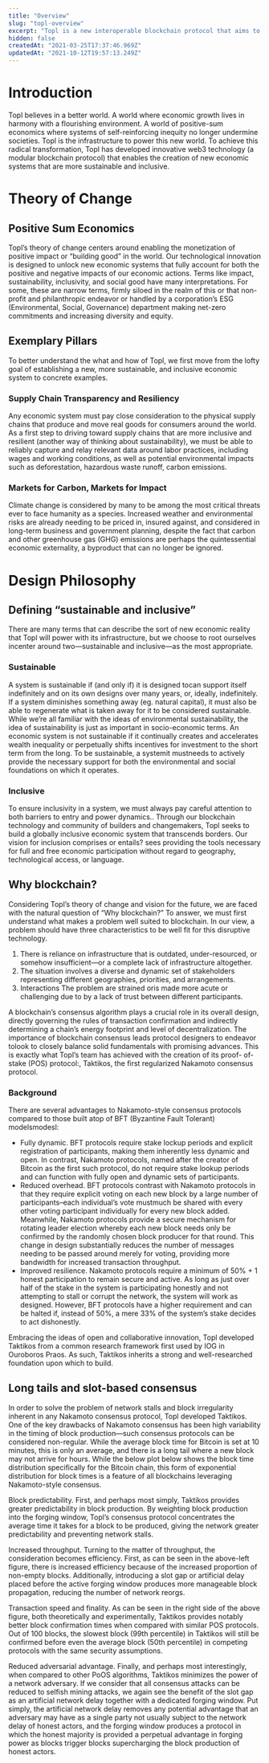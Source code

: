 ```yaml
---
title: "Overview"
slug: "topl-overview"
excerpt: "Topl is a new interoperable blockchain protocol that aims to create a sustainable, inclusive economy."
hidden: false
createdAt: "2021-03-25T17:37:46.969Z"
updatedAt: "2021-10-12T19:57:13.249Z"
---
```


# Introduction
Topl believes in a better world. A world where economic growth lives in harmony with a flourishing environment. A world of positive-sum economics where systems of self-reinforcing inequity no longer undermine societies.
Topl is the infrastructure to power this new world.
To achieve this radical transformation, Topl has developed innovative web3 technology (a modular blockchain protocol) that enables the creation of new economic systems that are more sustainable and inclusive.


# Theory of Change

## Positive Sum Economics
Topl’s theory of change centers around enabling the monetization of positive impact or “building good” in the world. Our technological innovation is designed to unlock new economic systems that fully account for both the positive and negative impacts of our economic actions.
Terms like impact, sustainability, inclusivity, and social good have many interpretations. For some, these are narrow terms, firmly siloed in the realm of this or that non-profit and philanthropic endeavor or handled by a corporation’s ESG (Environmental, Social, Governance) department making net-zero commitments and increasing diversity and equity.

## Exemplary Pillars
To better understand the what and how of Topl, we first move from the lofty goal of establishing a new, more sustainable, and inclusive economic system to concrete examples.

### Supply Chain Transparency and Resiliency
Any economic system must pay close consideration to the physical supply chains that produce and move real goods for consumers around the world. 
As a first step to driving toward supply chains that are more inclusive and resilient (another way of thinking about sustainability), we must be able to reliably capture and relay relevant data around labor practices, including wages and working conditions, as well as potential environmental impacts such as deforestation, hazardous waste runoff, carbon emissions.

### Markets for Carbon, Markets for Impact
Climate change is considered by many to be among the most critical threats ever to face humanity as a species. Increased weather and environmental risks are already needing to be priced in, insured against, and considered in long-term business and government planning, despite the fact that carbon and other greenhouse gas (GHG) emissions are perhaps the quintessential economic externality, a byproduct that can no longer be ignored.


# Design Philosophy
## Defining “sustainable and inclusive”
There are many terms that can describe the sort of new economic reality that Topl will power with its infrastructure, but we choose to root ourselves incenter around two—sustainable and inclusive—as the most appropriate.

### Sustainable
A system is sustainable if (and only if) it  is designed tocan support itself indefinitely and on its own designs over many years, or, ideally, indefinitely. If a system diminishes something away (eg. natural capital), it must also be able to regenerate what is taken away for it to be considered sustainable. While we’re all familiar with the ideas of environmental sustainability, the idea of sustainability is just as important in socio-economic terms. An economic system is not sustainable if it continually creates and accelerates wealth inequality or perpetually shifts incentives for investment to the short term from the long. To be sustainable, a systemit mustneeds to actively provide the necessary support for both the environmental and social foundations on which it operates.

### Inclusive
To ensure inclusivity in a system, we must always pay careful attention to both barriers to entry and power dynamics.. Through our blockchain technology and community of builders and changemakers, Topl seeks to build a globally inclusive economic system that transcends borders. Our vision for inclusion comprises or entails? sees providing the tools necessary for full and free economic participation without regard to geography, technological access, or language.


## Why blockchain?
Considering Topl’s theory of change and vision for the future, we are faced with the natural question of “Why blockchain?” To answer, we must first understand what makes a problem well suited to blockchain.
In our view, a problem should have three characteristics to be well fit for this disruptive technology.
1. There is reliance on infrastructure that is outdated, under-resourced, or somehow insufficient—or a complete lack of infrastructure altogether.
2. The situation involves a diverse and dynamic set of stakeholders representing different geographies, priorities, and arrangements.
3. Interactions The problem are strained oris made more acute or challenging due to by a lack of trust between different participants.

A blockchain’s consensus algorithm plays a crucial role in its overall design, directly governing the rules of transaction confirmation and indirectly determining a chain’s energy footprint and level of decentralization. The importance of blockchain consensus leads protocol designers to endeavor tolook to closely balance solid fundamentals with promising advances. This is exactly what Topl’s team has achieved with the creation of its proof- of- stake (POS) protocol:, Taktikos, the first regularized Nakamoto consensus protocol.

### Background
There are several advantages to Nakamoto-style consensus protocols compared to those built atop of BFT (Byzantine Fault Tolerant) modelsmodesl:
- Fully dynamic. BFT protocols require stake lockup periods and explicit registration of participants, making them inherently less dynamic and open. In contrast, Nakamoto protocols, named after the creator of Bitcoin as the first such protocol, do not require stake lookup periods and can function with fully open and dynamic sets of participants.
- Reduced overhead. BFT protocols contrast with Nakamoto protocols in that they require explicit voting on each new block by a large number of participants–each individual’s vote mustmuch be shared with every other voting participant individually for every new block added. Meanwhile, Nakamoto protocols provide a secure mechanism for rotating leader election whereby each new block needs only be confirmed by the randomly chosen block producer for that round. This change in design substantially reduces the number of messages needing to be passed around merely for voting, providing more bandwidth for increased transaction throughput.
- Improved resilience. Nakamoto protocols require a minimum of 50% + 1 honest participation to remain secure and active. As long as just over half of the stake in the system is participating honestly and not attempting to stall or corrupt the network, the system will work as designed. However, BFT protocols have a higher requirement and can be halted if, instead of 50%, a mere 33% of the system’s stake decides to act dishonestly.

Embracing the ideas of open and collaborative innovation, Topl developed Taktikos from a common research framework first used by IOG in Ouroboros Praos. As such, Taktikos inherits a strong and well-researched foundation upon which to build.


## Long tails and slot-based consensus
In order to solve the problem of network stalls and block irregularity inherent in any Nakamoto consensus protocol, Topl developed Taktikos. One of the key drawbacks of Nakamoto consensus has been high variability in the timing of block production—such consensus protocols can be considered non-regular. While the average block time for Bitcoin is set at 10 minutes, this is only an average, and there is a long tail where a new block may not arrive for hours. While the below plot below shows the block time distribution specifically for the Bitcoin chain, this form of exponential distribution for block times is a feature of all blockchains leveraging Nakamoto-style consensus.

Block predictability. First, and perhaps most simply, Taktikos provides greater predictability in block production. By weighting block production into the forging window, Topl’s consensus protocol concentrates the average time it takes for a block to be produced, giving the network greater predictability and preventing network stalls.

Increased throughput. Turning to the matter of throughput, the consideration becomes efficiency. First, as can be seen in the above-left figure, there is increased efficiency because of the increased proportion of non-empty blocks. Additionally, introducing a slot gap or artificial delay placed before the active forging window produces more manageable block propagation, reducing the number of network reorgs.

Transaction speed and finality. As can be seen in the right side of the above figure, both theoretically and experimentally, Taktikos provides notably better block confirmation times when compared with similar POS protocols. Out of 100 blocks, the slowest block (99th percentile) in Taktikos will still be confirmed before even the average block (50th percentile) in competing protocols with the same security assumptions.

Reduced adversarial advantage. Finally, and perhaps most interestingly, when compared to other PoOS algorithms, Taktikos minimizes the power of a network adversary. If we consider that all consensus attacks can be reduced to selfish mining attacks, we again see the benefit of the slot gap as an artificial network delay together with a dedicated forging window. Put simply, the artificial network delay removes any potential advantage that an adversary may have as a single party not usually subject to the network delay of honest actors, and the forging window produces a protocol in which the honest majority is provided a perpetual advantage in forging power as blocks trigger blocks supercharging the block production of honest actors.